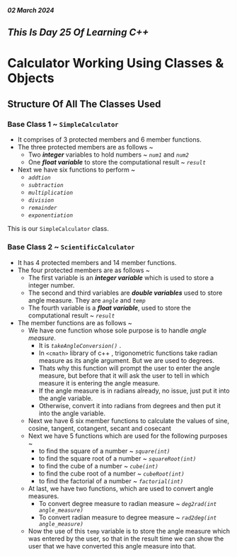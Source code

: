 ***02 March 2024***
## *This Is Day 25 Of Learning C++*

# Calculator Working Using Classes & Objects

## Structure Of All The Classes Used

### Base Class 1 ~ `SimpleCalculator`
- It comprises of 3 protected members and 6 member functions.
- The three protected members are as follows ~
    - Two ***integer*** variables to hold numbers ~ *`num1`* and *`num2`*
    - One ***float variable*** to store the computational result ~ *`result`*
- Next we have six functions to perform ~
    - *`addtion`* 
    - *`subtraction`*
    - *`multiplication`*
    - *`division`*
    - *`remainder`*
    - *`exponentiation`*

This is our `SimpleCalculator` class.

### Base Class 2 ~ `ScientificCalculator`
- It has 4 protected members and 14 member functions.
- The four protected members are as follows ~
    - The first variable is an ***integer variable*** which is used to store a integer number.
    - The second and third variables are ***double variables*** used to store angle measure. They are *`angle`* and *`temp`*
    - The fourth variable is a ***float variable***, used to store the computational result ~ *`result`*
- The member functions are as follows ~
    - We have one function whose sole purpose is to handle *angle measure*.
        - It is *`takeAngleConversion()`* . 
        - In `<cmath>` library of c++ , trigonometric functions take radian measure as its angle argument. But we are used to degrees.
        - Thats why this function will prompt the user to enter the angle measure, but before that it will ask the user to tell in which measure it is entering the angle measure.
        - If the angle measure is in radians already, no issue, just put it into the angle variable.
        - Otherwise, convert it into radians from degrees and then put it into the angle variable.
    - Next we have 6 six member functions to calculate the values of sine, cosine, tangent, cotangent, secant and cosecant
    - Next we have 5 functions which are used for the following purposes ~
        - to find the square of a number ~ *`square(int)`*
        - to find the square root of a number ~ *`squareRoot(int)`*
        - to find the cube of a number ~ *`cube(int)`*
        - to find the cube root of a number ~ *`cubeRoot(int)`*
        - to find the factorial of a number ~ *`factorial(int)`*
    - At last, we have two functions, which are used to convert angle measures.
        - To convert degree measure to radian measure ~ *`deg2rad(int angle_measure)`* 
        - To convert radian measure to degree measure ~ *`rad2deg(int angle_measure)`* 
    - Now the use of this `temp` variable is to store the angle measure which was entered by the user, so that in the result time we can show the user that we have converted this angle measure into that.